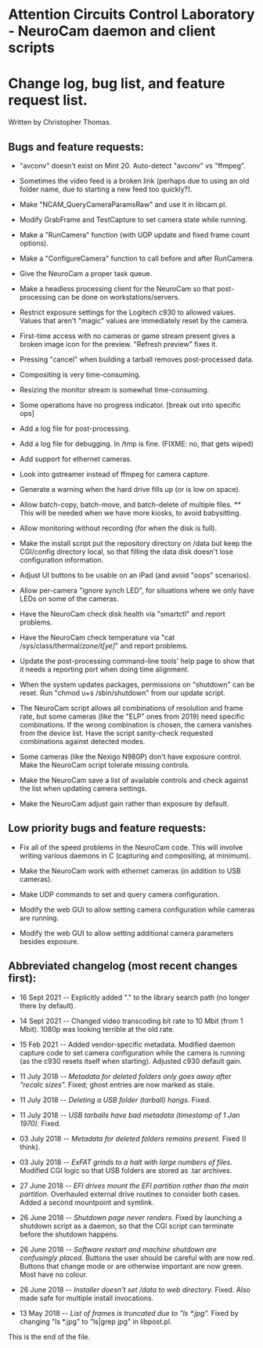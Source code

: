 # Attention Circuits Control Laboratory - NeuroCam daemon and client scripts
# Change log, bug list, and feature request list.
Written by Christopher Thomas.


## Bugs and feature requests:

* "avconv" doesn't exist on Mint 20. Auto-detect "avconv" vs "ffmpeg".

* Sometimes the video feed is a broken link (perhaps due to using an old
folder name, due to starting a new feed too quickly?).

* Make "NCAM_QueryCameraParamsRaw" and use it in libcam.pl.

* Modify GrabFrame and TestCapture to set camera state while running.

* Make a "RunCamera" function (with UDP update and fixed frame count options).

* Make a "ConfigureCamera" function to call before and after RunCamera.

* Give the NeuroCam a proper task queue.

* Make a headless processing client for the NeuroCam so that post-processing
can be done on workstations/servers.

* Restrict exposure settings for the Logitech c930 to allowed values.
Values that aren't "magic" values are immediately reset by the camera.

* First-time access with no cameras or game stream present gives a broken
image icon for the preview. "Refresh preview" fixes it.

* Pressing "cancel" when building a tarball removes post-processed data.

* Compositing is very time-consuming.

*  Resizing the monitor stream is somewhat time-consuming.

*  Some operations have no progress indicator. [break out into specific ops]

* Add a log file for post-processing.

* Add a log file for debugging. In /tmp is fine. (FIXME: no, that gets wiped)

* Add support for ethernet cameras.

* Look into gstreamer instead of ffmpeg for camera capture.

* Generate a warning when the hard drive fills up (or is low on space).

* Allow batch-copy, batch-move, and batch-delete of multiple files.
  ** This will be needed when we have more kiosks, to avoid babysitting.

* Allow monitoring without recording (for when the disk is full).

* Make the install script put the repository directory on /data but keep the
CGI/config directory local, so that filling the data disk doesn't lose 
configuration information.

* Adjust UI buttons to be usable on an iPad (and avoid "oops" scenarios).

* Allow per-camera "ignore synch LED", for situations where we only have LEDs
on some of the cameras.

* Have the NeuroCam check disk health via "smartctl" and report problems.

* Have the NeuroCam check temperature via
  "cat /sys/class/thermal/*zone/t[ye]*" and report problems.

* Update the post-processing command-line tools' help page to show that it
needs a reporting port when doing time alignment.

* When the system updates packages, permissions on "shutdown" can be reset.
Run "chmod u+s /sbin/shutdown" from our update script.

* The NeuroCam script allows all combinations of resolution and frame rate,
but some cameras (like the "ELP" ones from 2019) need specific combinations.
If the wrong combination is chosen, the camera vanishes from the device list.
Have the script sanity-check requested combinations against detected modes.

* Some cameras (like the Nexigo N980P) don't have exposure control. Make the
NeuroCam script tolerate missing controls.

* Make the NeuroCam save a list of available controls and check against the
list when updating camera settings.

* Make the NeuroCam adjust gain rather than exposure by default.


## Low priority bugs and feature requests:

* Fix all of the speed problems in the NeuroCam code. This will involve
writing various daemons in C (capturing and compositing, at minimum).

* Make the NeuroCam work with ethernet cameras (in addition to USB cameras).

* Make UDP commands to set and query camera configuration.

* Modify the web GUI to allow setting camera configuration while cameras are
running.

* Modify the web GUI to allow setting additional camera parameters besides
exposure.


## Abbreviated changelog (most recent changes first):

* 16 Sept 2021 --
Explicitly added "." to the library search path (no longer there by default).

* 14 Sept 2021 --
Changed video transcoding bit rate to 10 Mbit (from 1 Mbit). 1080p was
looking terrible at the old rate.

* 15 Feb 2021 --
Added vendor-specific metadata. Modified daemon capture code to set camera
configuration while the camera is running (as the c930 resets itself when
starting). Adjusted c930 default gain.

* 11 July 2018 --
_Metadata for deleted folders only goes away after "recalc sizes"._
Fixed; ghost entries are now marked as stale.

* 11 July 2018 --
_Deleting a USB folder (tarball) hangs._
Fixed.

* 11 July 2018 --
_USB tarballs have bad metadata (timestamp of 1 Jan 1970)._
Fixed.

* 03 July 2018 --
_Metadata for deleted folders remains present._
Fixed (I think).

* 03 July 2018 --
_ExFAT grinds to a halt with large numbers of files._
Modified CGI logic so that USB folders are stored as .tar archives.

* 27 June 2018 --
_EFI drives mount the EFI partition rather than the main partition._
Overhauled external drive routines to consider both cases. Added a second
mountpoint and symlink.

* 26 June 2018 --
_Shutdown page never renders._
Fixed by launching a shutdown script as a daemon, so that the
CGI script can terminate before the shutdown happens.

* 26 June 2018 --
_Software restart and machine shutdown are confusingly placed._
Buttons the user should be careful with are now red. Buttons
that change mode or are otherwise important are now green. Most have no
colour.

* 26 June 2018 --
_Installer doesn't set /data to web directory._
Fixed. Also made safe for multiple install invocations.

* 13 May 2018 --
_List of frames is truncated due to "ls *.jpg"._
Fixed by changing "ls *.jpg" to "ls|grep jpg" in libpost.pl.


This is the end of the file.
